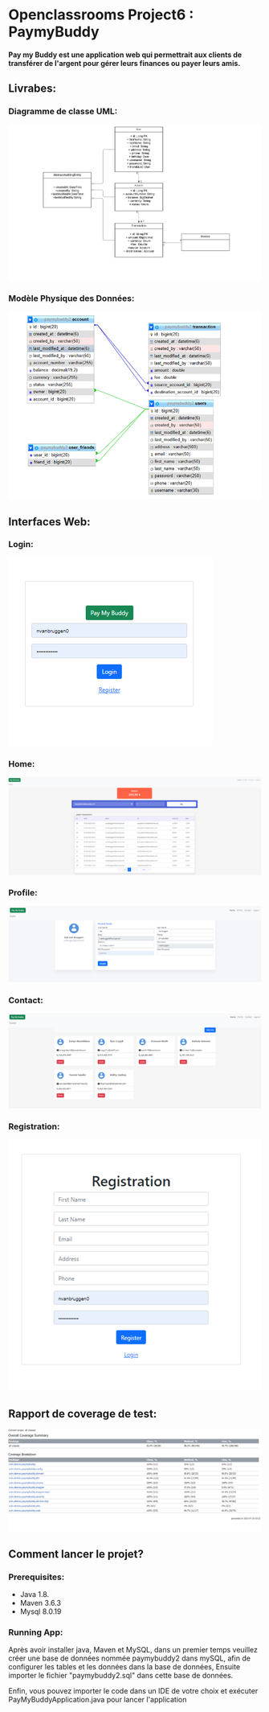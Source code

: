 # Openclassrooms Project6 : PaymyBuddy
 #### Pay my Buddy est une application web qui permettrait aux clients de transférer de l'argent pour gérer leurs finances ou payer leurs amis.
## Livrabes:
 ### Diagramme de classe UML:
![diagramme de classe UML](https://github.com/AMIILHAM/PayMyBuddyProjet6/blob/master/docs/diagramme%20de%20classe%20UML.png)
 ### Modèle Physique des Données:
 ![MPD](https://github.com/AMIILHAM/PayMyBuddyProjet6/blob/master/docs/MPD.PNG)
 ## Interfaces Web:
 ### Login:
 ![Login](https://github.com/AMIILHAM/PayMyBuddyProjet6/blob/master/docs/interface%20web%20login.PNG)
 ### Home:
 ![Home](https://github.com/AMIILHAM/PayMyBuddyProjet6/blob/master/docs/Home.PNG)
 
 ### Profile:
  ![Profile](https://github.com/AMIILHAM/PayMyBuddyProjet6/blob/master/docs/interface%20web%20profile.PNG)

 ### Contact:
   ![Contact](https://github.com/AMIILHAM/PayMyBuddyProjet6/blob/master/docs/interface%20web%20contact.PNG)
 ### Registration:
 ![registration](https://github.com/AMIILHAM/PayMyBuddyProjet6/blob/master/docs/interface%20web%20registration.PNG)

 ## Rapport de coverage de test:
  ![coverage](https://github.com/AMIILHAM/PayMyBuddyProjet6/blob/master/docs/rapport%20covrage.PNG)
  
  ## Comment lancer le projet?
 
  ### Prerequisites: 
  
 - Java 1.8.
 - Maven 3.6.3
 - Mysql 8.0.19
   
  ###  Running App:
  
  Après avoir installer java, Maven et MySQL, dans un premier temps veuillez créer une base de données nommée paymybuddy2 dans mySQL, afin de configurer les tables et les données dans la base de données, Ensuite importer le fichier "paymybuddy2.sql" dans cette base de données.

Enfin, vous pouvez importer le code dans un IDE de votre choix et exécuter PayMyBuddyApplication.java pour lancer l'application

 
 

